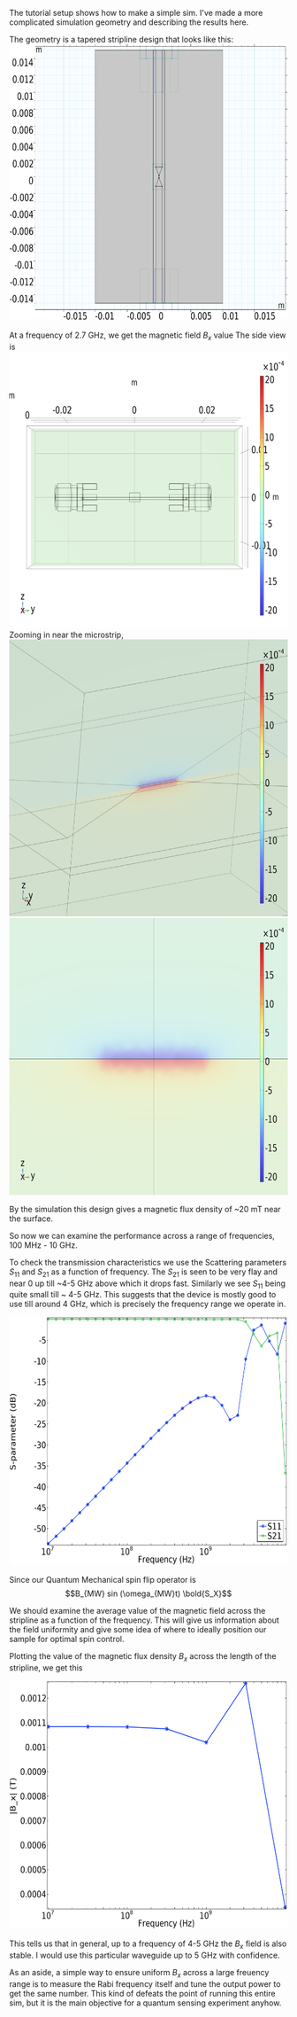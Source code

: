 The tutorial setup shows how to make a simple sim.
I've made a more complicated simulation geometry and describing the results here.

The geometry is a tapered stripline design that looks like this:
<img src='./images/results_02.png' width="700" height="500">

At a frequency of 2.7 GHz, we get the magnetic field $B_x$ value
The side view is 
<img src='./images/results_03.png' width="700" height="500">
Zooming in near the microstrip, 
<img src='./images/results_05.png' width="700" height="500">
<img src='./images/results_06.png' width="700" height="500">

By the simulation this design gives a magnetic flux density of ~20 mT near the surface. 


So now we can examine the performance across a range of frequencies, 100 MHz - 10 GHz. 

To check the transmission characteristics we use the Scattering parameters $S_{11}$ and $S_{21}$ as a function of frequency. The $S_{21}$ is seen to be very flay and near 0 up till ~4-5 GHz above which it drops fast. Similarly we see $S_{11}$ being quite small till ~ 4-5 GHz. This suggests that the device is mostly good to use till around 4 GHz, which is precisely the frequency range we operate in.

<img src='./images/results_07.png' width="650" height="450">


Since our Quantum Mechanical spin flip operator is 
$$B_{MW} sin (\omega_{MW}t) \bold{S_X}$$

We should examine the average value of the magnetic field across the stripline as a function of the frequency. This will give us information about the field uniformity and give some idea of where to ideally position our sample for optimal spin control.

Plotting the value of the magnetic flux density $B_x$ across the length of the stripline, we get this

<img src='./images/results_08.png' width="650" height="450">

This tells us that in general, up to a frequency of 4-5 GHz the $B_x$ field is also stable. I would use this particular waveguide up to 5 GHz with confidence. 

As an aside, a simple way to ensure uniform $B_x$ across a large freuency range is to measure the Rabi frequency itself and tune the output power to get the same number. This kind of defeats the point of running this entire sim, but it is the main objective for a quantum sensing experiment anyhow.

